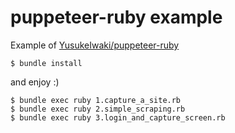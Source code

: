# puppeteer-ruby example

Example of [YusukeIwaki/puppeteer-ruby](https://github.com/YusukeIwaki/puppeteer-ruby)

```
$ bundle install
```

and enjoy :)

```
$ bundle exec ruby 1.capture_a_site.rb
$ bundle exec ruby 2.simple_scraping.rb
$ bundle exec ruby 3.login_and_capture_screen.rb
```
